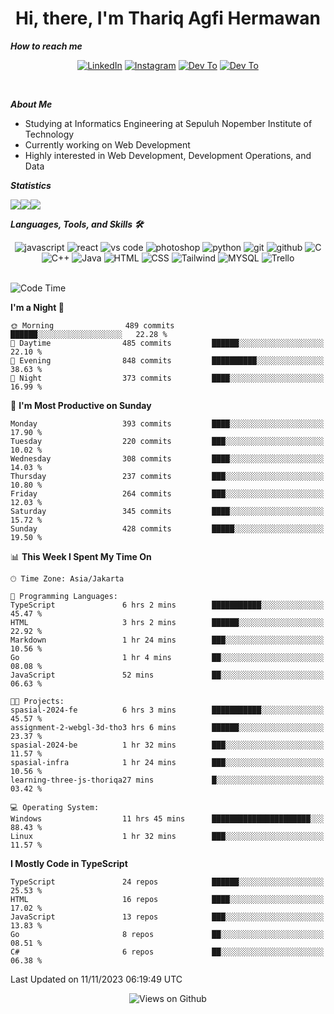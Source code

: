 <div align="center">
  <h1>Hi, there, I'm Thariq Agfi Hermawan</h1>
</div>


***How to reach me***
<p align='center'>
   <a href="https://www.linkedin.com/in/thariqagfihermawan" target="_blank"><img src="https://img.shields.io/badge/LinkedIn-0077B5?style=for-the-badge&logo=linkedin&logoColor=white" alt="LinkedIn"></a>
   <a href="https://www.instagram.com/thoriqagfi" target="_blank"><img src="https://img.shields.io/badge/Instagram-E4405F?style=for-the-badge&logo=instagram&logoColor=white" alt="Instagram"></a>
   <a href="https://medium.com/@thoriq.aghfi60" target="_blank"><img src="https://img.shields.io/badge/Medium-12100E?style=for-the-badge&logo=medium&logoColor=white" alt="Dev To"></a>
   <a href="https://linktr.ee/thoriqagfi" target="_blank"><img src="https://img.shields.io/badge/linktree-1de9b6?style=for-the-badge&logo=linktree&logoColor=white" alt="Dev To"></a>
</p>

<br>

***About Me***
- Studying at Informatics Engineering at Sepuluh Nopember Institute of Technology
- Currently working on Web Development
- Highly interested in Web Development, Development Operations, and Data

***Statistics***

<!-- [![GitHub Streak](http://github-readme-streak-stats.herokuapp.com?user=thoriqagfi&theme=dark)](https://git.io/streak-stats) -->

<div align="center">
  <div style="display: flex;">
    <img src="http://github-readme-streak-stats.herokuapp.com?user=thoriqagfi&theme=chartreuse-dark"/>
    <img src="https://github-readme-stats.vercel.app/api/top-langs/?username=thoriqagfi&layout=compact&&theme=chartreuse-dark&langs_count=8)](https://github.com/thoriqagfi"/>
    <img src="https://github-readme-stats.vercel.app/api?username=thoriqagfi&show_icons=true&theme=chartreuse-dark"/>
  </div>
</div>

<!-- [![Top Langs](https://github-readme-stats.vercel.app/api/top-langs/?username=thoriqagfi&layout=compact&&theme=chartreuse-dark&langs_count=8)](https://github.com/thoriqagfi)
< ![Agfi's GitHub stats](https://github-readme-stats.vercel.app/api?username=thoriqagfi&show_icons=true&theme=chartreuse-dark) -->

***Languages, Tools, and Skills 🛠***

  <div align="center">
    <img src="https://img.shields.io/badge/JavaScript-F7DF1E?style=for-the-badge&logo=javascript&logoColor=black" alt="javascript" />
    <img src="https://img.shields.io/badge/React-61DAFB?style=for-the-badge&logo=react&logoColor=black" alt="react" />
    <img src="https://img.shields.io/badge/vs%20code-007ACC?style=for-the-badge&logo=visual%20studio%20code&logoColor=white" alt="vs code" />
    <img src="https://img.shields.io/badge/adobe%20photoshop-31A8FF?style=for-the-badge&logo=adobe%20photoshop&logoColor=white" alt="photoshop" />
    <img src="https://img.shields.io/badge/python-3776AB?style=for-the-badge&logo=python&logoColor=white" alt="python" />
    <img src="https://img.shields.io/badge/Git-F05032?style=for-the-badge&logo=git&logoColor=white" alt="git" />
    <img src="https://img.shields.io/badge/GitHub-100000?style=for-the-badge&logo=github&logoColor=white" alt="github" />
    <img src="https://img.shields.io/badge/c-%2300599C.svg?style=for-the-badge&logo=c&logoColor=white" alt="C" />
    <img src="https://img.shields.io/badge/c++-%2300599C.svg?style=for-the-badge&logo=c%2B%2B&logoColor=white" alt="C++" />
    <img src="https://img.shields.io/badge/Java-ED8B00?style=for-the-badge&logo=java&logoColor=white" alt="Java"/>
    <img src="https://img.shields.io/badge/HTML5-E34F26?style=for-the-badge&logo=html5&logoColor=white" alt="HTML" />
    <img src="https://img.shields.io/badge/CSS-239120?&style=for-the-badge&logo=css3&logoColor=white" alt ="CSS" />
    <img src="https://img.shields.io/badge/tailwindcss-%2338B2AC.svg?style=for-the-badge&logo=tailwind-css&logoColor=white" alt="Tailwind" />
    <img src="https://img.shields.io/badge/MySQL-00000F?style=for-the-badge&logo=mysql&logoColor=white" alt="MYSQL" />
    <img src="https://img.shields.io/badge/Trello-%23026AA7.svg?style=for-the-badge&logo=Trello&logoColor=white" alt="Trello" />
  </div><br>

<!--START_SECTION:waka-->
![Code Time](http://img.shields.io/badge/Code%20Time-755%20hrs%2051%20mins-blue)

**I'm a Night 🦉** 

```text
🌞 Morning                489 commits         ██████░░░░░░░░░░░░░░░░░░░   22.28 % 
🌆 Daytime                485 commits         ██████░░░░░░░░░░░░░░░░░░░   22.10 % 
🌃 Evening                848 commits         ██████████░░░░░░░░░░░░░░░   38.63 % 
🌙 Night                  373 commits         ████░░░░░░░░░░░░░░░░░░░░░   16.99 % 
```
📅 **I'm Most Productive on Sunday** 

```text
Monday                   393 commits         ████░░░░░░░░░░░░░░░░░░░░░   17.90 % 
Tuesday                  220 commits         ███░░░░░░░░░░░░░░░░░░░░░░   10.02 % 
Wednesday                308 commits         ████░░░░░░░░░░░░░░░░░░░░░   14.03 % 
Thursday                 237 commits         ███░░░░░░░░░░░░░░░░░░░░░░   10.80 % 
Friday                   264 commits         ███░░░░░░░░░░░░░░░░░░░░░░   12.03 % 
Saturday                 345 commits         ████░░░░░░░░░░░░░░░░░░░░░   15.72 % 
Sunday                   428 commits         █████░░░░░░░░░░░░░░░░░░░░   19.50 % 
```


📊 **This Week I Spent My Time On** 

```text
🕑︎ Time Zone: Asia/Jakarta

💬 Programming Languages: 
TypeScript               6 hrs 2 mins        ███████████░░░░░░░░░░░░░░   45.47 % 
HTML                     3 hrs 2 mins        ██████░░░░░░░░░░░░░░░░░░░   22.92 % 
Markdown                 1 hr 24 mins        ███░░░░░░░░░░░░░░░░░░░░░░   10.56 % 
Go                       1 hr 4 mins         ██░░░░░░░░░░░░░░░░░░░░░░░   08.08 % 
JavaScript               52 mins             ██░░░░░░░░░░░░░░░░░░░░░░░   06.63 % 

🐱‍💻 Projects: 
spasial-2024-fe          6 hrs 3 mins        ███████████░░░░░░░░░░░░░░   45.57 % 
assignment-2-webgl-3d-tho3 hrs 6 mins        ██████░░░░░░░░░░░░░░░░░░░   23.37 % 
spasial-2024-be          1 hr 32 mins        ███░░░░░░░░░░░░░░░░░░░░░░   11.57 % 
spasial-infra            1 hr 24 mins        ███░░░░░░░░░░░░░░░░░░░░░░   10.56 % 
learning-three-js-thoriqa27 mins             █░░░░░░░░░░░░░░░░░░░░░░░░   03.42 % 

💻 Operating System: 
Windows                  11 hrs 45 mins      ██████████████████████░░░   88.43 % 
Linux                    1 hr 32 mins        ███░░░░░░░░░░░░░░░░░░░░░░   11.57 % 
```

**I Mostly Code in TypeScript** 

```text
TypeScript               24 repos            ██████░░░░░░░░░░░░░░░░░░░   25.53 % 
HTML                     16 repos            ████░░░░░░░░░░░░░░░░░░░░░   17.02 % 
JavaScript               13 repos            ███░░░░░░░░░░░░░░░░░░░░░░   13.83 % 
Go                       8 repos             ██░░░░░░░░░░░░░░░░░░░░░░░   08.51 % 
C#                       6 repos             ██░░░░░░░░░░░░░░░░░░░░░░░   06.38 % 
```




 Last Updated on 11/11/2023 06:19:49 UTC
<!--END_SECTION:waka-->

<div align="center">
<img src="https://komarev.com/ghpvc/?username=thoriqagfi&color=blue" alt="Views on Github" />
</div>